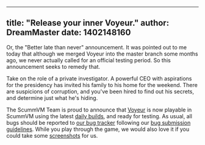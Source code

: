 
---
title: "Release your inner Voyeur."
author: DreamMaster
date: 1402148160
---

Or, the "Better late than never" announcement. It was pointed out to me today that although we merged Voyeur into the master branch some months ago, we never actually called for an official testing period. So this announcement seeks to remedy that.

Take on the role of a private investigator. A powerful CEO with aspirations for the presidency has invited his family to his home for the weekend. There are suspicions of corruption, and you've been hired to find out his secrets, and determine just what he's hiding.

The ScummVM Team is proud to announce that [Voyeur](http://www.mobygames.com/game/dos/voyeur) is now playable in ScummVM using the latest [daily builds](/downloads/#daily), and ready for testing. As usual, all bugs should be reported to [our bug tracker](http://bugs.scummvm.org/) following our [bug submission guidelines](/faq/#question.report-bugs). While you play through the game, we would also love it if you could take some [screenshots](http://wiki.scummvm.org/index.php/Screenshots) for us.
